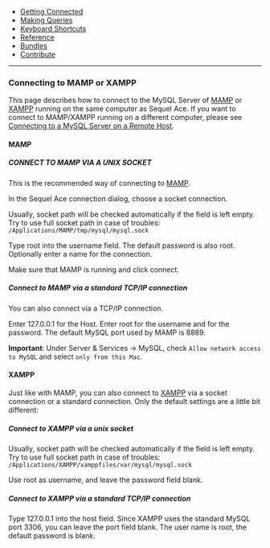 - [Getting Connected](../get-started/)
- [Making Queries](../queries.html)
- [Keyboard Shortcuts](../shortcuts.html)
- [Reference](../ref/)
- [Bundles](../bundles/)
- [Contribute](../contribute/)

<hr>

### Connecting to MAMP or XAMPP

This page describes how to connect to the MySQL Server of [MAMP](http://www.mamp.info/) or [XAMPP](http://www.apachefriends.org/en/xampp-macosx.html) running on the same computer as Sequel Ace. If you want to connect to MAMP/XAMPP running on a different computer, please see [Connecting to a MySQL Server on a Remote Host](remote-connection.html "Connecting to a MySQL Server on a Remote Host").

#### MAMP

##### CONNECT TO MAMP VIA A UNIX SOCKET

This is the recommended way of connecting to [MAMP](http://www.mamp.info/ "http://www.mamp.info").

In the Sequel Ace connection dialog, choose a socket connection.

Usually, socket path will be checked automatically if the field is left empty. Try to use full socket path in case of troubles: `/Applications/MAMP/tmp/mysql/mysql.sock`

Type root into the username field. The default password is also root. Optionally enter a name for the connection.

Make sure that MAMP is running and click connect.

##### Connect to MAMP via a standard TCP/IP connection

You can also connect via a TCP/IP connection.

Enter 127.0.0.1 for the Host. Enter root for the username and for the password. The default MySQL port used by MAMP is 8889.

**Important**: Under Server & Services -> MySQL, check `Allow network access to MySQL` and select `only from this Mac`.

#### XAMPP

Just like with MAMP, you can also connect to [XAMPP](http://www.apachefriends.org/en/xampp-macosx.html "http://www.apachefriends.org/en/xampp-macosx.html") via a socket connection or a standard connection. Only the default settings are a little bit different:

##### Connect to XAMPP via a unix socket

Usually, socket path will be checked automatically if the field is left empty. Try to use full socket path in case of troubles: `/Applications/XAMPP/xamppfiles/var/mysql/mysql.sock`

Use root as username, and leave the password field blank.

##### Connect to XAMPP via a standard TCP/IP connection

Type 127.0.0.1 into the host field. Since XAMPP uses the standard MySQL port 3306, you can leave the port field blank. The user name is root, the default password is blank.
